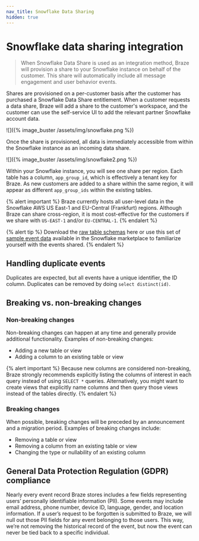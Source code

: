 ```yaml
---
nav_title: Snowflake Data Sharing
hidden: true
---
```


# Snowflake data sharing integration

> When Snowflake Data Share is used as an integration method, Braze will provision a share to your Snowflake instance on behalf of the customer. This share will automatically include all message engagement and user behavior events.

Shares are provisioned on a per-customer basis after the customer has purchased a Snowflake Data Share entitlement. When a customer requests a data share, Braze will add a share to the customer's workspace, and the customer can use the self-service UI to add the relevant partner Snowflake account data.

![]({% image_buster /assets/img/snowflake.png %})

Once the share is provisioned, all data is immediately accessible from within the Snowflake instance as an incoming data share.

![]({% image_buster /assets/img/snowflake2.png %})

Within your Snowflake instance, you will see one share per region. Each table has a column, `app_group_id`, which is effectively a tenant key for Braze. As new customers are added to a share within the same region, it will appear as different `app_group_ids` within the existing tables.

{% alert important %}
Braze currently hosts all user-level data in the Snowflake AWS US East-1 and EU-Central (Frankfurt) regions. Although Braze can share cross-region, it is most cost-effective for the customers if we share with `US-EAST-1` and/or `EU-CENTRAL-1`. 
{% endalert %}

{% alert tip %}
Download the [raw table schemas]({{site.baseurl}}/assets/download_file/data-sharing-raw-table-schemas.txt?ffbc5f5ca7092bc9ae26268aa0e711df) here or use this set of [sample event data](https://app.snowflake.com/marketplace/listing/GZT0Z5I4XY0/braze-braze-user-event-demo-dataset) available in the Snowflake marketplace to familiarize yourself with the events shared.
{% endalert %}

## Handling duplicate events

Duplicates are expected, but all events have a unique identifier, the ID column. Duplicates can be removed by doing `select distinct(id)`.

## Breaking vs. non-breaking changes

### Non-breaking changes

Non-breaking changes can happen at any time and generally provide additional functionality. Examples of non-breaking changes:
- Adding a new table or view
- Adding a column to an existing table or view

{% alert important %}
Because new columns are considered non-breaking, Braze strongly recommends explicitly listing the columns of interest in each query instead of using `SELECT *` queries. Alternatively, you might want to create views that explicitly name columns and then query those views instead of the tables directly.
{% endalert %}

### Breaking changes

When possible, breaking changes will be preceded by an announcement and a migration period. Examples of breaking changes include:
- Removing a table or view
- Removing a column from an existing table or view
- Changing the type or nullability of an existing column

## General Data Protection Regulation (GDPR) compliance

Nearly every event record Braze stores includes a few fields representing users’ personally identifiable information (PII). Some events may include email address, phone number, device ID, language, gender, and location information. If a user’s request to be forgotten is submitted to Braze, we will null out those PII fields for any event belonging to those users. This way, we’re not removing the historical record of the event, but now the event can never be tied back to a specific individual.
